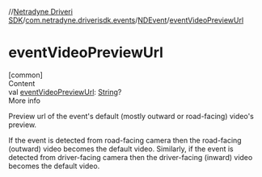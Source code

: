 //[Netradyne Driveri SDK](../../index.md)/[com.netradyne.driverisdk.events](../index.md)/[NDEvent](index.md)/[eventVideoPreviewUrl](event-video-preview-url.md)



# eventVideoPreviewUrl  
[common]  
Content  
val [eventVideoPreviewUrl](event-video-preview-url.md): [String](https://kotlinlang.org/api/latest/jvm/stdlib/kotlin/-string/index.html)?  
More info  


Preview url of the event's default (mostly outward or road-facing) video's preview.



If the event is detected from road-facing camera then the road-facing (outward) video becomes the default video. Similarly, if the event is detected from driver-facing camera then the driver-facing (inward) video becomes the default video.

  



